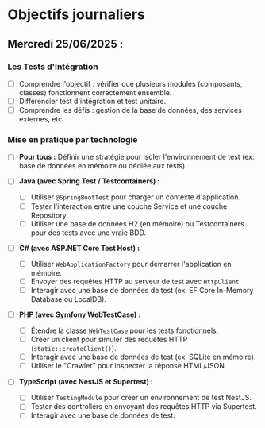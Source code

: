 # Objectifs journaliers

## Mercredi 25/06/2025 :

### Les Tests d'Intégration
- [ ] Comprendre l'objectif : vérifier que plusieurs modules (composants, classes) fonctionnent correctement ensemble.
- [ ] Différencier test d'intégration et test unitaire.
- [ ] Comprendre les défis : gestion de la base de données, des services externes, etc.

### Mise en pratique par technologie
- [ ] **Pour tous :** Définir une stratégie pour isoler l'environnement de test (ex: base de données en mémoire ou dédiée aux tests).

- [ ] **Java (avec Spring Test / Testcontainers) :**
  - [ ] Utiliser `@SpringBootTest` pour charger un contexte d'application.
  - [ ] Tester l'interaction entre une couche Service et une couche Repository.
  - [ ] Utiliser une base de données H2 (en mémoire) ou Testcontainers pour des tests avec une vraie BDD.

- [ ] **C# (avec ASP.NET Core Test Host) :**
  - [ ] Utiliser `WebApplicationFactory` pour démarrer l'application en mémoire.
  - [ ] Envoyer des requêtes HTTP au serveur de test avec `HttpClient`.
  - [ ] Interagir avec une base de données de test (ex: EF Core In-Memory Database ou LocalDB).

- [ ] **PHP (avec Symfony WebTestCase) :**
  - [ ] Étendre la classe `WebTestCase` pour les tests fonctionnels.
  - [ ] Créer un client pour simuler des requêtes HTTP (`static::createClient()`).
  - [ ] Interagir avec une base de données de test (ex: SQLite en mémoire).
  - [ ] Utiliser le "Crawler" pour inspecter la réponse HTML/JSON.

- [ ] **TypeScript (avec NestJS et Supertest) :**
  - [ ] Utiliser `TestingModule` pour créer un environnement de test NestJS.
  - [ ] Tester des controllers en envoyant des requêtes HTTP via Supertest.
  - [ ] Interagir avec une base de données de test. 